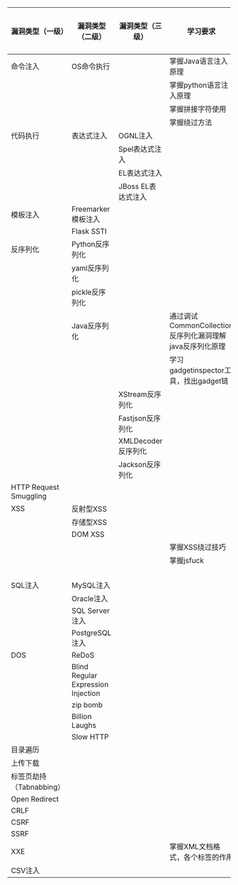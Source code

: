 | 漏洞类型（一级）         | 漏洞类型（二级）                    | 漏洞类型（三级）   | 学习要求                                                 | 掌握程度 | 文档输出 | 学习资料                                                     |
| ------------------------ | ----------------------------------- | ------------------ | -------------------------------------------------------- | -------- | -------- | ------------------------------------------------------------ |
| 命令注入                 | OS命令执行                          |                    | 掌握Java语言注入原理                                     |          |          |                                                              |
|                          |                                     |                    | 掌握python语言注入原理                                   |          |          |                                                              |
|                          |                                     |                    | 掌握拼接字符使用                                         |          |          |                                                              |
|                          |                                     |                    | 掌握绕过方法                                             |          |          | https://github.com/swisskyrepo/PayloadsAllTheThings/tree/master/Command%20Injection |
| 代码执行                 | 表达式注入                          | OGNL注入           |                                                          |          |          |                                                              |
|                          |                                     | Spel表达式注入     |                                                          |          |          |                                                              |
|                          |                                     | EL表达式注入       |                                                          |          |          |                                                              |
|                          |                                     | JBoss EL表达式注入 |                                                          |          |          |                                                              |
| 模板注入                 | Freemarker模板注入                  |                    |                                                          |          |          |                                                              |
|                          | Flask SSTI                          |                    |                                                          |          |          |                                                              |
| 反序列化                 | Python反序列化                      |                    |                                                          |          |          |                                                              |
|                          | yaml反序列化                        |                    |                                                          |          |          |                                                              |
|                          | pickle反序列化                      |                    |                                                          |          |          |                                                              |
|                          | Java反序列化                        |                    | 通过调试CommonCollection反序列化漏洞理解java反序列化原理 |          |          |                                                              |
|                          |                                     |                    | 学习gadgetinspector工具，找出gadget链                    |          |          | https://github.com/JackOfMostTrades/gadgetinspector          |
|                          |                                     | XStream反序列化    |                                                          |          |          |                                                              |
|                          |                                     | Fastjson反序列化   |                                                          |          |          |                                                              |
|                          |                                     | XMLDecoder反序列化 |                                                          |          |          |                                                              |
|                          |                                     | Jackson反序列化    |                                                          |          |          |                                                              |
| HTTP Request  Smuggling  |                                     |                    |                                                          |          |          |                                                              |
| XSS                      | 反射型XSS                           |                    |                                                          |          |          |                                                              |
|                          | 存储型XSS                           |                    |                                                          |          |          |                                                              |
|                          | DOM XSS                             |                    |                                                          |          |          |                                                              |
|                          |                                     |                    | 掌握XSS绕过技巧                                          |          |          | https://www.freebuf.com/articles/web/153055.html             |
|                          |                                     |                    | 掌握jsfuck                                               |          |          |                                                              |
|                          |                                     |                    |                                                          |          |          | https://github.com/s0md3v/AwesomeXSS                         |
| SQL注入                  | MySQL注入                           |                    |                                                          |          |          |                                                              |
|                          | Oracle注入                          |                    |                                                          |          |          |                                                              |
|                          | SQL Server注入                      |                    |                                                          |          |          |                                                              |
|                          | PostgreSQL注入                      |                    |                                                          |          |          |                                                              |
| DOS                      | ReDoS                               |                    |                                                          |          |          |                                                              |
|                          | Blind Regular Expression  Injection |                    |                                                          |          |          |                                                              |
|                          | zip bomb                            |                    |                                                          |          |          |                                                              |
|                          | Billion Laughs                      |                    |                                                          |          |          |                                                              |
|                          | Slow HTTP                           |                    |                                                          |          |          |                                                              |
| 目录遍历                 |                                     |                    |                                                          |          |          |                                                              |
| 上传下载                 |                                     |                    |                                                          |          |          |                                                              |
| 标签页劫持（Tabnabbing） |                                     |                    |                                                          |          |          |                                                              |
| Open Redirect            |                                     |                    |                                                          |          |          |                                                              |
| CRLF                     |                                     |                    |                                                          |          |          |                                                              |
| CSRF                     |                                     |                    |                                                          |          |          |                                                              |
| SSRF                     |                                     |                    |                                                          |          |          |                                                              |
| XXE                      |                                     |                    | 掌握XML文档格式，各个标签的作用                          |          |          |                                                              |
| CSV注入                  |                                     |                    |                                                          |          |          |                                                              |
